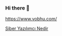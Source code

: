 ### Hi there 👋

https://www.vobhu.com/

[Siber Yazılımcı Nedir](https://www.vobhu.com/siber-yazilimci-nedir-siber-yazilimci-nasil-olunur-h3102)
